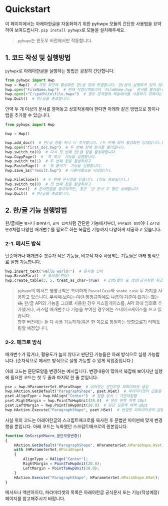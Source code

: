 # Quickstart

이 페이지에서는 아래아한글을 자동화하기 위한 pyhwpx 모듈의 간단한 
사용법을 요약하여 보여드립니다. `pip install pyhwpx`로 모듈을 
설치해주세요.

> `pyhwpx`는 윈도우 버전에서만 작동합니다.

## 1. 코드 작성 및 실행방법

`pyhwpx`로 아래아한글을 실행하는 방법은 굉장히 간단합니다.

```python
from pyhwpx import Hwp
hwp = Hwp()  # 가장 최근에 활성화한 한/글 창에 연결합니다. 한/글이 실행되어 있지 않다면 새 창을 생성합니다.
hwp.open("FileName.hwp")  # 현재 작업디렉토리의 `FileName.hwp` 문서를 불러옵니다.
hwp.open(r"C:\path\to\file.hwpx")  # 경로 문자열에 역슬래시를 사용하기 위해서는 따옴표 왼쪽에 `r`을 붙여줘야 합니다.
hwp.Quit()  # 한/글을 종료합니다.
```

만약 두 개 이상의 문서를 열어놓고 상호작용해야 한다면
아래와 같은 방법으로 창이나 탭을 추가할 수 있습니다.

```python
from pyhwpx import Hwp

hwp = Hwp()

hwp.add_doc()  # 한/글 창을 하나 더 추가합니다. (두 번째 창이 활성화된 상태입니다.)
hwp.open("first_doc.hwp")  # 두 번째 창에 문서를 불러옵니다.
hwp.switch_to(0)  # 다시 첫 번째 한/글 창을 활성화합니다.
hwp.CopyPage()  # `쪽 복사` 기능을 실행합니다.
hwp.switch_to(1)  # 두 번째 창을 활성화하고
hwp.PastePage()  # `쪽 붙이기` 기능을 실행합니다.
hwp.save_as("result.hwp")  # 다른이름으로 저장합니다.

hwp.FileClose()  # 두 번째 문서창을 닫습니다. (창도 종료됩니다.)
hwp.switch_to(0)  # 첫 번째 창을 활성화하고
hwp.Close()  # 문서편집을 종료하지만, 창은 `빈 문서`로 열린 상태입니다.
hwp.Quit()  # 한/글을 종료합니다.
```

## 2. 한/글 기능 실행방법

한/글에는 `복사`나 `붙여넣기`, `글자 입력`처럼 간단한 기능에서부터, 
`문단모양 설정`이나 `스타일 변경`처럼 다양한 매개변수를 필요로 하는 복잡한 기능까지 
다양하게 제공하고 있습니다.

### 2-1. 메서드 방식

단순하거나 매개변수 갯수가 적은 기능들, 
비교적 자주 사용되는 기능들은 
아래 방식으로 실행 가능합니다.

```Python
hwp.insert_text("Hello world!")  # 문자열 입력
hwp.BreakPara()  # 줄바꿈(엔터)
hwp.create_table(3, 5, treat_as_char=True)  # 3행5열의 표 생성(글자처럼 취급) 
```

> `pyhwpx`의 메서드 명명규칙은 특이하게 `PascalCase`와 `snake_case` 두 가지를 사용하고 있습니다. ~~무식해 보이는 이런 명명규칙에도~~
> ~~나름의 기준이 있기는 했는데,~~ 한/글 API의 기능을 그대로
> 사용한 경우 파스칼케이스를, API 외에 임의로 추가했거나, 커스텀 매개변수나 기능을 부여한 경우에는 스네이크케이스를 쓰고 있습니다.  
> 향후 버전에는 둘 다 사용 가능하게(혹은 한 쪽으로 통일하는 방향으로?) 리팩토링할 예정입니다.

### 2-2. 매크로 방식

매개변수가 많거나, 활용도가 높지 않다고 판단된 기능들은 아래 방식으로 실행 가능합니다. 
(순차적으로 메서드 방식으로 실행 가능할 수 있게 작업중입니다.)

아래 코드는 문단모양을 변경하는 예시입니다. 
변경내용이 많아서 복잡해 보이지만 
실행에 필요한 코드는 첫 두 줄과 마지막 한 줄 뿐입니다. 

```Python
pse = hwp.HParameterSet.HParaShape  # 비어있는 문단모양 파라미터셋 생성
hwp.HAction.GetDefault("ParagraphShape", pset.HSet)  # 파라미터셋의 값들을 현재값으로 초기화 
pset.AlignType = hwp.HAlign("Center")  # 정렬 방식 : 가운데정렬
pset.RightMargin = hwp.PointToHwpUnit(20.0)  # 문단 왼쪽 여백 10pt
pset.LeftMargin = hwp.PointToHwpUnit(20.0)  # 문단 오른쪽 여백 10pt
hwp.HAction.Execute("ParagraphShape", pset.HSet)  # 변경한 파라미터셋의 값들을 문서에 적용
```

사실 위의 코드는 아래아한글의 스크립트매크로를 복사한 후 문법만 파이썬에 맞게 변경했을 뿐입니다.
아래 코드는 녹화했던 스크립트매크로의 원본입니다.

```JavaScript
function OnScriptMacro_문단모양변경()
{
	HAction.GetDefault("ParagraphShape", HParameterSet.HParaShape.HSet);
	with (HParameterSet.HParaShape)
	{
		AlignType = HAlign("Center");
		RightMargin = PointToHwpUnit(20.0);
		LeftMargin = PointToHwpUnit(20.0);
	}
	HAction.Execute("ParagraphShape", HParameterSet.HParaShape.HSet);
}
```

메서드나 액션아이디, 파라미터셋의 목록은 아래아한글 공식문서 또는 기능(작성예정) 페이지를 참고해주시기 바랍니다.